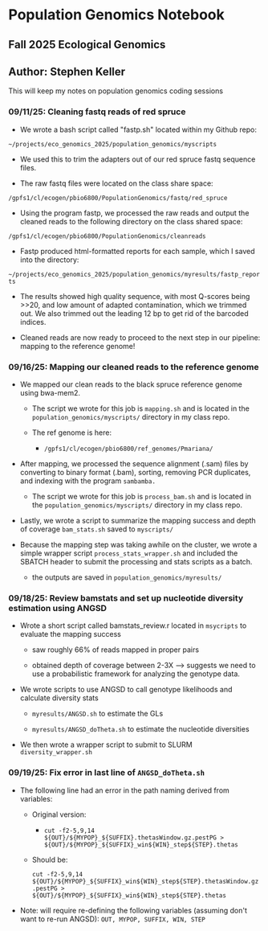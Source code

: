 # Population Genomics Notebook

## Fall 2025 Ecological Genomics

## Author: Stephen Keller

This will keep my notes on population genomics coding sessions

### 09/11/25: Cleaning fastq reads of red spruce

-   We wrote a bash script called "fastp.sh" located within my Github repo:

`~/projects/eco_genomics_2025/population_genomics/myscripts`

-   We used this to trim the adapters out of our red spruce fastq sequence files.

-   The raw fastq files were located on the class share space:

`/gpfs1/cl/ecogen/pbio6800/PopulationGenomics/fastq/red_spruce`

-   Using the program fastp, we processed the raw reads and output the cleaned reads to the following directory on the class shared space:

`/gpfs1/cl/ecogen/pbio6800/PopulationGenomics/cleanreads`

-   Fastp produced html-formatted reports for each sample, which I saved into the directory:

`~/projects/eco_genomics_2025/population_genomics/myresults/fastp_reports`

-   The results showed high quality sequence, with most Q-scores being \>\>20, and low amount of adapted contamination, which we trimmed out. We also trimmed out the leading 12 bp to get rid of the barcoded indices.

-   Cleaned reads are now ready to proceed to the next step in our pipeline: mapping to the reference genome!

### 09/16/25: Mapping our cleaned reads to the reference genome

-   We mapped our clean reads to the black spruce reference genome using bwa-mem2.

    -   The script we wrote for this job is `mapping.sh` and is located in the `population_genomics/myscripts/` directory in my class repo.

    -   The ref genome is here:

        -   `/gpfs1/cl/ecogen/pbio6800/ref_genomes/Pmariana/`

-   After mapping, we processed the sequence alignment (.sam) files by converting to binary format (.bam), sorting, removing PCR duplicates, and indexing with the program `sambamba.`

    -   The script we wrote for this job is `process_bam.sh` and is located in the `population_genomics/myscripts/` directory in my class repo.

-   Lastly, we wrote a script to summarize the mapping success and depth of coverage `bam_stats.sh` saved to `myscripts/`

-   Because the mapping step was taking awhile on the cluster, we wrote a simple wrapper script `process_stats_wrapper.sh` and included the SBATCH header to submit the processing and stats scripts as a batch.

    -   the outputs are saved in `population_genomics/myresults/`

### 09/18/25: Review bamstats and set up nucleotide diversity estimation using ANGSD

-   Wrote a short script called bamstats_review.r located in `msycripts` to evaluate the mapping success

    -   saw roughly 66% of reads mapped in proper pairs

    -   obtained depth of coverage between 2-3X –\> suggests we need to use a probabilistic framework for analyzing the genotype data.

-   We wrote scripts to use ANGSD to call genotype likelihoods and calculate diversity stats

    -   `myresults/ANGSD.sh` to estimate the GLs

    -   `myresults/ANGSD_doTheta.sh` to estimate the nucleotide diversities

-   We then wrote a wrapper script to submit to SLURM `diversity_wrapper.sh`

### 09/19/25: Fix error in last line of `ANGSD_doTheta.sh`

-   The following line had an error in the path naming derived from variables:

    -   Original version:

        -   `cut -f2-5,9,14 ${OUT}/${MYPOP}_${SUFFIX}.thetasWindow.gz.pestPG > ${OUT}/${MYPOP}_${SUFFIX}_win${WIN}_step${STEP}.thetas`

    -   Should be:

        `cut -f2-5,9,14 ${OUT}/${MYPOP}_${SUFFIX}_win${WIN}_step${STEP}.thetasWindow.gz.pestPG > ${OUT}/${MYPOP}_${SUFFIX}_win${WIN}_step${STEP}.thetas`

-   Note: will require re-defining the following variables (assuming don't want to re-run ANGSD): `OUT, MYPOP, SUFFIX, WIN, STEP`
